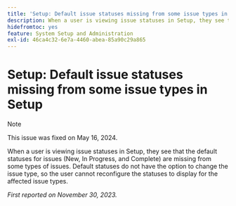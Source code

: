 ```yaml
---
title: 'Setup: Default issue statuses missing from some issue types in Setup'
description: When a user is viewing issue statuses in Setup, they see that the default statuses for issues (New, In Progress, and Complete) are missing from some types of issues. Default statuses do not have the option to change the issue type, so the user cannot reconfigure the statuses to display for the affected issue types.
hidefromtoc: yes
feature: System Setup and Administration
exl-id: 46ca4c32-6e7a-4460-abea-85a90c29a865
---
```

# Setup: Default issue statuses missing from some issue types in Setup

>[!NOTE]
>
>This issue was fixed on May 16, 2024.

When a user is viewing issue statuses in Setup, they see that the default statuses for issues (New, In Progress, and Complete) are missing from some types of issues. Default statuses do not have the option to change the issue type, so the user cannot reconfigure the statuses to display for the affected issue types. 

_First reported on November 30, 2023._
